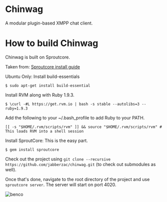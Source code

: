 Chinwag
=======

A modular plugin-based XMPP chat client.


How to build Chinwag
======

Chinwag is built on Sproutcore. 

Taken from: [Sproutcore install guide](http://sproutcore.com/install_linux/)

Ubuntu Only: Install build-essentials

`$ sudo apt-get install build-essential`

Install RVM along with Ruby 1.9.3.

`$ \curl -#L https://get.rvm.io | bash -s stable --autolibs=3 --ruby=1.9.3`

Add the following to your ~/.bash_profile to add Ruby to your PATH.

`[[ -s "$HOME/.rvm/scripts/rvm" ]] && source "$HOME/.rvm/scripts/rvm" # This loads RVM into a shell session`

Install SproutCore: This is the easy part.

`$ gem install sproutcore`

Check out the project using `git clone --recursive https://github.com/jabberzac/chinwag.git` (to check out submodules as well).

Once that's done, navigate to the root directory of the project and use `sproutcore server`. The server will start on port 4020.



![benco](http://i.imgur.com/m5qd0Il.png)
